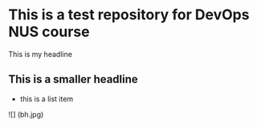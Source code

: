 # This is a test repository for DevOps NUS course

This is my headline

## This is a smaller headline 
* this is a list item

![] (bh.jpg)
